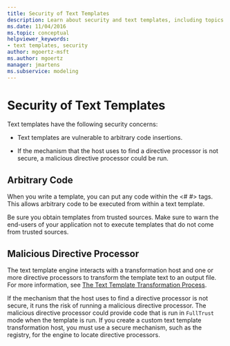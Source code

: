 ```yaml
---
title: Security of Text Templates
description: Learn about security and text templates, including topics like arbitrary code and malicious directive processors.
ms.date: 11/04/2016
ms.topic: conceptual
helpviewer_keywords:
- text templates, security
author: mgoertz-msft
ms.author: mgoertz
manager: jmartens
ms.subservice: modeling
---
```

# Security of Text Templates

Text templates have the following security concerns:

- Text templates are vulnerable to arbitrary code insertions.

- If the mechanism that the host uses to find a directive processor is not secure, a malicious directive processor could be run.

## Arbitrary Code
 When you write a template, you can put any code within the \<# #> tags. This allows arbitrary code to be executed from within a text template.

 Be sure you obtain templates from trusted sources. Make sure to warn the end-users of your application not to execute templates that do not come from trusted sources.

## Malicious Directive Processor
 The text template engine interacts with a transformation host and one or more directive processors to transform the template text to an output file. For more information, see [The Text Template Transformation Process](../modeling/the-text-template-transformation-process.md).

 If the mechanism that the host uses to find a directive processor is not secure, it runs the risk of running a malicious directive processor. The malicious directive processor could provide code that is run in `FullTrust` mode when the template is run. If you create a custom text template transformation host, you must use a secure mechanism, such as the registry, for the engine to locate directive processors.

